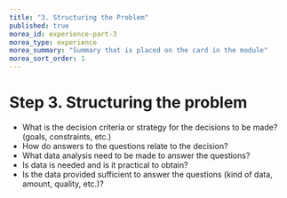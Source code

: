 ```yaml
---
title: "3. Structuring the Problem"
published: true  
morea_id: experience-part-3
morea_type: experience  
morea_summary: "Summary that is placed on the card in the module"
morea_sort_order: 1  
---  
```

# Step 3. Structuring the problem
* What is the decision criteria or strategy for the decisions to be made? (goals, constraints, etc.)
* How do answers to the questions relate to the decision?
* What data analysis need to be made to answer the questions?
* Is data is needed and is it practical to obtain?
* Is the data provided sufficient to answer the questions (kind of data, amount, quality, etc.)?